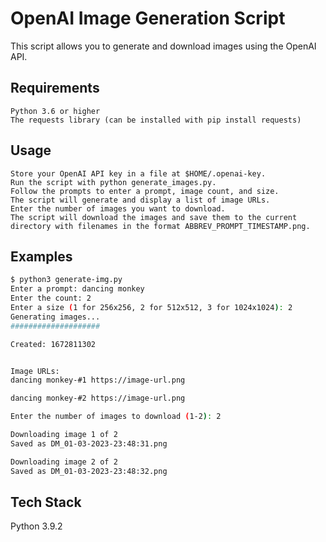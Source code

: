 
# OpenAI Image Generation Script

This script allows you to generate and download images using the OpenAI API.

## Requirements
    Python 3.6 or higher
    The requests library (can be installed with pip install requests)
## Usage

    Store your OpenAI API key in a file at $HOME/.openai-key.
    Run the script with python generate_images.py.
    Follow the prompts to enter a prompt, image count, and size.
    The script will generate and display a list of image URLs.
    Enter the number of images you want to download.
    The script will download the images and save them to the current directory with filenames in the format ABBREV_PROMPT_TIMESTAMP.png.




## Examples

```bash
$ python3 generate-img.py
Enter a prompt: dancing monkey
Enter the count: 2
Enter a size (1 for 256x256, 2 for 512x512, 3 for 1024x1024): 2
Generating images...
####################

Created: 1672811302


Image URLs:
dancing monkey-#1 https://image-url.png

dancing monkey-#2 https://image-url.png

Enter the number of images to download (1-2): 2

Downloading image 1 of 2
Saved as DM_01-03-2023-23:48:31.png

Downloading image 2 of 2
Saved as DM_01-03-2023-23:48:32.png
```
    
## Tech Stack


Python 3.9.2